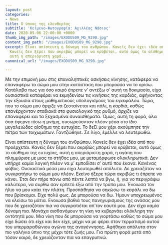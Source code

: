 ```yaml
---
layout: post
categories:
- News
title: Ο ύπνος της ελευθερίας
subtitle: 'Κείμενο-Φωτογραφία: Αχιλλέας Νάσιος'
date: 2020-05-06 22:00:00 +0000
thumb_img_path: "/images/EXODUS09_MG_9290.jpg"
content_img_path: "/images/EXODUS09_MG_9290.jpg"
excerpt: Είναι απίστευτη η δύναμη του ανθρώπου. Κανείς δεν έχει ιδέα από που προέρχεται.
  Κανείς δεν ξέρει που ακριβώς μπορεί να κρύβεται, αυτό όμως το αίσθημα της ευτυχίας,
  αυτή η απεριόριστη χαρά...
canonical_url: "/images/EXODUS09_MG_9290.jpg"

---
```

Με την επιμονή μου στις επαναληπτικές ασκήσεις κίνησης, κατάφερα να επαναφέρω το σώμα μου στην κατάσταση που μπορούσα να το ορίσω. Κατάλαβα πως για όσο καιρό έπρεπε ν’ αντέξω σ’ αυτή τη δοκιμασία, είχα ουσιαστικά καταφέρει να εκμηδενίσω τις κινήσεις της καρδιάς, αφήνοντας την εξουσία στους μαθηματικούς υπολογισμούς του εγκεφάλου. Τώρα, που το σώμα μου άρχιζε να ζεσταίνεται και πάλι, η καρδιά, καθώς επανέρχονταν σταδιακά στο φυσιολογικό της ρυθμό, άρχιζε να επαναφέρει και τα ξεχασμένα συναισθήματα. Όμως, αυτή τη φορά, όλα όσα έφερνε πίσω η μνήμη, συσωρεύονταν πλέον μέσα στο ίδιο μεγαλειώδες αίσθημα της ευτυχίας. Το δεξί μου χέρι ακούμπησε την πέτρα των τοιχωμάτων. Γαντζώθηκε. Σε λίγο, έμελλε να λευτερωθώ.

Είναι απίστευτη η δύναμη του ανθρώπου. Κανείς δεν έχει ιδέα από που προέρχεται. Κανείς δεν ξέρει που ακριβώς μπορεί να κρύβεται, αυτό όμως το αίσθημα της ευτυχίας, αυτή η απεριόριστη χαρά, η αγάπη που πλημμύρισε με μιας το στήθος μου, με μεταμόρφωσε ολοκληρωτικά. Δεν υπήρχε καμία λογική πλέον να μ’ εμποδίσει σ’ αυτό που έκανα. Κανένας φόβος. Ουσιαστικά μέσα μου είχα λευτερωθεί απόλυτα. Δε χρειαζόταν να συγκρατήσω το σώμα μου πλέον. Εκείνο ήξερε τώρα ακριβώς τι έπρεπε να κάνει. Έτσι δεν πήρε πάνω από πέντε λεπτά να βγω, ή, για νο περιγράψω καλύτερα, να συρθώ σαν ερπετό έξω από την τρύπα μου. Ένοιωσα τον ήλιο να μου καίει την πλάτη. Προσπάθησα να σηκώσω το κεφάλι να δω που βρίσκομαι. Είχε πολύ φως. Δε μπορούσα να δω. Ήμουν υποχρεωμένος να κλείσω τα μάτια. Ενοιωσα βαθιά τους πανηγυρισμούς της ανάσας μου που δε χρειαζόταν πια να συγκρατιέται απ΄τον εαυτό μου. Δεν είχα καμία δύναμη πια. Μονάχα αισθανόμουν τη νίκη να κυβερνάει ολόκληρη την οντότητά μου. Μια νίκη που δε μπορούσα να γιορτάσω καθώς το σώμα μου είχε δώσει ότι είχε και δεν είχε, μέχρι να με φέρει στον τερματισμό αυτού του υπερμαραθώνιου αγώνα της αναγέννησης. Αφήθηκα απόλυτα στον πιο γαλήνιο ύπνο της μέχρι τότε ζωής μου. Για πρώτη φορά μετά από τόσον καιρό, δε χρειάζονταν πια να επαγρυπνώ.